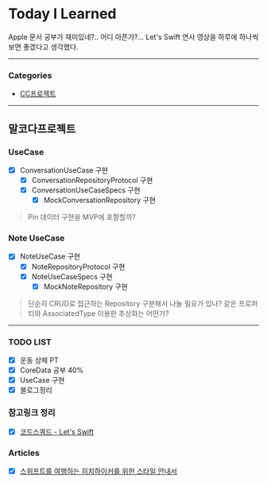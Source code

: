 # Today I Learned
Apple 문서 공부가 재미있네?.. 어디 아픈가?...
Let's Swift 연사 영상을 하루에 하나씩 보면 좋겠다고 생각했다.

---

### Categories
- [CC프로젝트](#말코다프로젝트)

---

## 말코다프로젝트
### UseCase
- [x] ConversationUseCase 구현
   - [x] ConversationRepositoryProtocol 구현
   - [x] ConversationUseCaseSpecs 구현
        - [x] MockConversationRepository 구현
> Pin 데이터 구현을 MVP에 포함할까?
### Note UseCase
- [x] NoteUseCase 구현
   - [x] NoteRepositoryProtocol 구현
   - [x] NoteUseCaseSpecs 구현
       - [x] MockNoteRepository 구현
> 단순히 CRUD로 접근하는 Repository 구분해서 나눌 필요가 있나? 
> 같은 프로퍼티와 AssociatedType 이용한 추상화는 어떤가?

---

### TODO LIST
- [x] 운동 상체 PT
- [x] CoreData 공부 40%
- [x] UseCase 구현
- [x] 블로그정리

### 참고링크 정리
- [x] [코드스쿼드 - Let's Swift](https://www.youtube.com/channel/UC8OU76dfIn8jvWmXt8roMZg/playlists)

### Articles
- [x] [스위프트를 여행하는 히치하이커를 위한 스타일 안내서](https://www.youtube.com/watch?v=yL0mPQskI4U&list=PLAHa1zfLtLiM7hxIjjWaXbB5-pxs25EFR)










